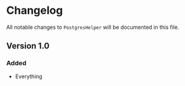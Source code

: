 # Changelog

All notable changes to `PostgresHelper` will be documented in this file.

## Version 1.0

### Added
- Everything
